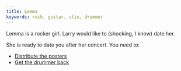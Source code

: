 ```yaml
---
title: Lemma
keywords: rock, guitar, stix, drummer
---
```


Lemma is a rocker girl. Larry would like to (shocking, I know) date her.

She is ready to date you after her concert. You need to:
 * [Distribute the posters](020-posters.md)
 * [Get the drummer back](010-drummer/index.md)
